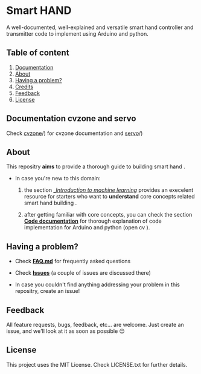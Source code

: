 # Smart HAND
A well-documented, well-explained and versatile smart hand controller and transmitter code
to implement using Arduino and python.

## Table of content
 1. [Documentation](#documentation)
 2. [About](#about)
 3. [Having a problem?](#having-a-problem-?)
 4. [Credits](#credits)
 5. [Feedback](#feedback)
 6. [License](#license)
 
## Documentation cvzone and servo 
Check [cvzone](https://github.com/cvzone/cvzone/blob/master/README.md)/) for cvzone documentation and 
[servo](https://www.arduino.cc/reference/en/libraries/servo/)/)

## About
This repositry __aims__ to provide a thorough guide to building smart hand .
- In case you're new to this domain:
  1. the section [__Introduction to machine learning_]() provides an execelent
resource for starters who want to __understand__ core concepts related smart hand building .

  2. after getting familiar with core concepts, you can check the section [__Code documentation__]()
for thorough explanation of code implementation for Arduino and python (open cv ).

## Having a problem?
- Check [__FAQ.md__]() for frequently asked questions
- Check [__Issues__]() (a couple of issues are discussed there)

- In case you couldn't find anything addressing your problem in this repositry, create an issue!

## Feedback
All feature requests, bugs, feedback, etc... are welcome. Just create an issue, and we'll look at it as soon as possible 😊

## License
This project uses the MIT License. Check LICENSE.txt for further details.

